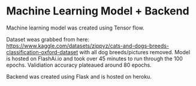# Machine Learning Model + Backend

Machine learning model was created using Tensor flow.

Dataset weas grabbed from here: https://www.kaggle.com/datasets/zippyz/cats-and-dogs-breeds-classification-oxford-dataset
with all dog breeds/pictures removed. Model is hosted on FlashAi.io and took over 45 minutes to run through the 100 epochs. Validiation accuracy plateaued around 80 epochs.

Backend was created using Flask and is hosted on heroku.
